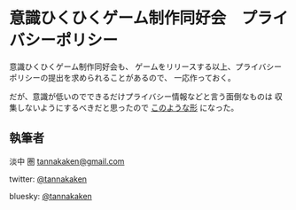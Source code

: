 # 意識ひくひくゲーム制作同好会　プライバシーポリシー

意識ひくひくゲーム制作同好会も、
ゲームをリリースする以上、プライバシーポリシーの提出を求められることがあるので、
一応作っておく。

だが、意識が低いのでできるだけプライバシー情報などと言う面倒なものは
収集しないようにするべきだと思ったので [このような形](https://github.com/ishiki-hikuhiku-game/privacy-policy/blob/main/privacy-policy.md) になった。

## 執筆者

淡中 圏 <tannakaken@gmail.com>

twitter: [@tannakaken](https://twitter.com/tannakaken)

bluesky: [@tannakaken](https://bsky.app/profile/tannakaken.xyz)

